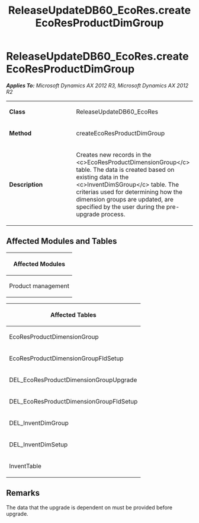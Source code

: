 ﻿---
title: ReleaseUpdateDB60_EcoRes.createEcoResProductDimGroup
TOCTitle: ReleaseUpdateDB60_EcoRes.createEcoResProductDimGroup
ms:assetid: 41c48419-fabb-3169-02d6-d8ecca7ca053
ms:mtpsurl: https://msdn.microsoft.com/en-us/library/JJ718840(v=AX.60)
ms:contentKeyID: 49707884
ms.date: 05/18/2015
mtps_version: v=AX.60
---

# ReleaseUpdateDB60\_EcoRes.createEcoResProductDimGroup 


_**Applies To:** Microsoft Dynamics AX 2012 R3, Microsoft Dynamics AX 2012 R2_

<table>
<colgroup>
<col style="width: 50%" />
<col style="width: 50%" />
</colgroup>
<tbody>
<tr class="odd">
<td><p><strong>Class</strong></p></td>
<td><p>ReleaseUpdateDB60_EcoRes</p></td>
</tr>
<tr class="even">
<td><p><strong>Method</strong></p></td>
<td><p>createEcoResProductDimGroup</p></td>
</tr>
<tr class="odd">
<td><p><strong>Description</strong></p></td>
<td><p>Creates new records in the &lt;c&gt;EcoResProductDimensionGroup&lt;/c&gt; table. The data is created based on existing data in the &lt;c&gt;InventDimSGroup&lt;/c&gt; table. The criterias used for determining how the dimension groups are updated, are specified by the user during the pre-upgrade process.</p></td>
</tr>
</tbody>
</table>


## Affected Modules and Tables

<table>
<colgroup>
<col style="width: 100%" />
</colgroup>
<thead>
<tr class="header">
<th><p>Affected Modules</p></th>
</tr>
</thead>
<tbody>
<tr class="odd">
<td><p>Product management</p></td>
</tr>
</tbody>
</table>


<table>
<colgroup>
<col style="width: 100%" />
</colgroup>
<thead>
<tr class="header">
<th><p>Affected Tables</p></th>
</tr>
</thead>
<tbody>
<tr class="odd">
<td><p>EcoResProductDimensionGroup</p></td>
</tr>
<tr class="even">
<td><p>EcoResProductDimensionGroupFldSetup</p></td>
</tr>
<tr class="odd">
<td><p>DEL_EcoResProductDimensionGroupUpgrade</p></td>
</tr>
<tr class="even">
<td><p>DEL_EcoResProductDimensionGroupFldSetup</p></td>
</tr>
<tr class="odd">
<td><p>DEL_InventDimGroup</p></td>
</tr>
<tr class="even">
<td><p>DEL_InventDimSetup</p></td>
</tr>
<tr class="odd">
<td><p>InventTable</p></td>
</tr>
</tbody>
</table>


## Remarks

The data that the upgrade is dependent on must be provided before upgrade.

  


